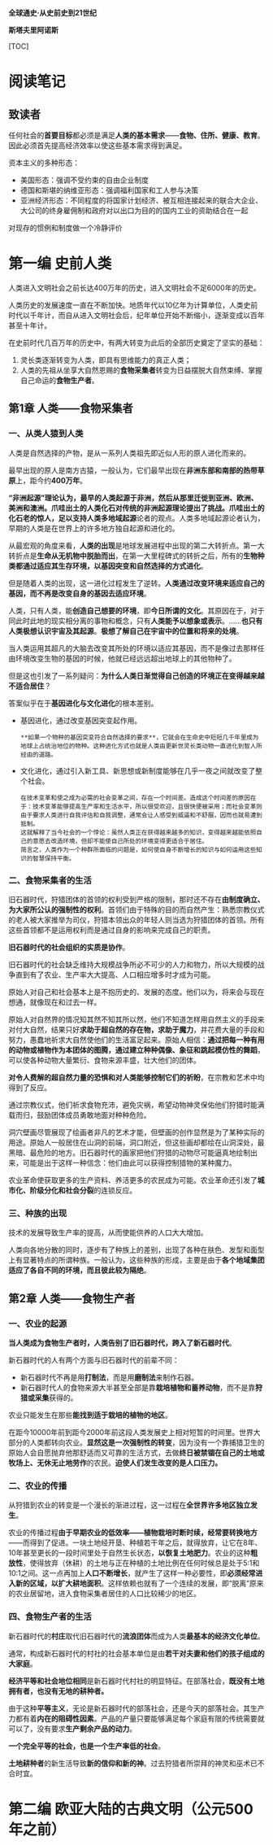**全球通史·从史前史到21世纪**

**斯塔夫里阿诺斯**

[TOC]

# 阅读笔记

## 致读者

任何社会的**首要目标**都必须是满足**人类的基本需求**——**食物、住所、健康、教育**。因此必须首先提高经济效率以使这些基本需求得到满足。

资本主义的多种形态：

- 美国形态：强调不受约束的自由企业制度
- 德国和斯堪的纳维亚形态：强调福利国家和工人参与决策
- 亚洲经济形态：不同程度的将国家计划经济、被互相连接起来的联合大企业、大公司的终身雇佣制和政府对以出口为目的的国内工业的资助结合在一起

对现存的惯例和制度做一个冷静评价

# 第一编 史前人类

人类进入文明社会之前长达400万年的历史，进入文明社会不足6000年的历史。

人类历史的发展速度一直在不断加快。地质年代以10亿年为计算单位，人类史前时代以千年计，而自从进入文明社会后，纪年单位开始不断缩小，逐渐变成以百年甚至十年计。

在史前时代几百万年的历史中，有两大转变为此后的全部历史奠定了坚实的基础：

1. 灵长类逐渐转变为人类，即具有思维能力的真正人类；
2. 人类的先祖从坐享大自然恩赐的**食物采集者**转变为日益摆脱大自然束缚、掌握自己命运的**食物生产者**。

## 第1章 人类——食物采集者

### 一、从类人猿到人类

人类是自然选择的产物，是从一系列人类祖先即近似人形的原人进化而来的。

最早出现的原人是南方古猿，一般认为，它们最早出现在**非洲东部和南部的热带草原**上，距今约**400万年**。

**“非洲起源”**理论认为，最早的人类起源于非洲，然后从那里迁徙到亚洲、欧洲、美洲和澳洲。爪哇出土的人类化石对传统的非洲起源理论提出了挑战。爪哇出土的化石老的惊人，足以支持**人类多地域起源**论者的观点。人类多地域起源论者认为，早期的人类是在世界上的许多地方独自起源和进化的。



从最宏观的角度来看，**人类的出现**是地球发展进程中出现的第二大转折点。第一大转折点是**生命从无机物中脱胎而出**，在第一大里程碑式的转折之后，所有的**生物种类都通过适应其生存环境，以基因突变和自然选择的方式进化**。

但是随着人类的出现，这一进化过程发生了逆转。**人类通过改变环境来适应自己的基因，而不再是改变自身的基因去适应环境**。

人类，只有人类，能**创造自己想要的环境**，即**今日所谓的文化**。其原因在于，对于同此时此地的现实相分离的事物和概念，只有**人类能予以想象或表示**。……**也只有人类极想认识宇宙及其起源**。**极想了解自己在宇宙中的位置和将来的处境**。



当人类运用其超凡的大脑去改变其所处的环境以适应其基因，而不是像过去那样任由环境改变生物的基因的时候，他就已经远远超出地球上的其他物种了。

但是这也引发了一系列疑问：**为什么人类日渐觉得自己创造的环境正在变得越来越不适合居住**？

答案似乎在于**基因进化与文化进化**的根本差别。

- 基因进化，通过改变基因突变起作用。

  ```
  **如果一个物种的基因突变符合自然选择的要求**，它就会在生命史中短短几千年里成为地球上占统治地位的物种。这种进化方式也就是人类由更新世灵长类动物一直进化到智人所经由的道路。
  ```

- 文化进化，通过引入新工具、新思想或新制度能够在几乎一夜之间就改变了整个社会。

  ```
  在技术变革和使之成为必需的社会变革之间，存在一个时间差。造成这个时间差的原因在于：技术变革能够提高生产率和生活水平，所以很受欢迎，且很快便被采用；而社会变革则由于要求人类进行自我评估和自我调整，通常会让人感受到威逼和不舒服，因而也就易遭到抵制。
  这就解释了当今社会的一个悖论：虽然人类正在获得越来越多的知识，变得越来越能依照自己的意愿去改造环境，但却不能使自己所处的环境变得更适合于居住。
  简言之，人类作为一个种群所面临的问题是，如何使自身不断增长的知识与如何运用这些知识的智慧保持平衡。
  ```

### 二、食物采集者的生活

旧石器时代，狩猎团体的首领的权利受到严格的限制，那时还不存在**由制度确立、为大家所公认的强制性的权利**。首领们由于特殊的目的而自然产生：熟悉宗教仪式的老人被大家推举为司仪，狩猎本领出众的年轻人则当选为狩猎团体的首领。所有这些首领都不是运用权利而是通过自身的影响来完成自己的职责。

**旧石器时代的社会组织的实质是协作**。

旧石器时代的社会缺乏维持大规模战争所必不可少的人力和物力，所以大规模的战争直到有了农业、生产率大大提高、人口相应增多时才成为可能。

原始人对自己和社会基本上是不抱历史的、发展的态度。他们以为，将来会与现在想通，就像现在和过去一样。

原始人对自然界的情况知其然不知其所以然，他们不知道怎样用自然主义的手段来对付大自然，结果只好**求助于超自然的存在物，求助于魔力**，并花费大量的手段和努力，愚蠢地祈求大自然使他们的生活富足起来。原始人相信：**通过把每一种有用的动物或植物作为本团体的图腾，通过建立种种偶像、象征和跳起模仿性的舞蹈**，可以使各种动物大量繁衍、食物来源丰盛，壮大他们的团体。

**对令人费解的超自然力量的恐惧和对人类能够控制它们的祈盼**，在宗教和艺术中均得到了反应。

通过宗教仪式，他们祈求食物充沛，避免灾祸，希望动物神灵保佑他们狩猎时能满载而归，鼓励团体成员勇敢地面对种种危险。

洞穴壁画尽管展现了绘画者非凡的艺术才能，但壁画的创作显然是为了某种实际的用途。原始人一般居住在山洞的前端，洞口附近，但这些画却都绘在山洞深处，最黑暗、最危险的地方。旧石器时代的画家把他们狩猎的动物尽可能逼真地绘制出来，可能是出于这样一种信念：他们由此可以获得控制猎物的某种魔力。

农业革命使获取更多的生产资料、养活更多的农民成为可能。农业革命还引发了**城市化、阶级分化和社会分裂**的连锁反应。

### 三、种族的出现

技术的发展导致生产率的提高，从而使能供养的人口大大增加。

人类向各地分散的同时，逐步有了种族上的差别，出现了各种在肤色、发型和面型上有显著特点的所谓种族。一般认为，这些种族的形成，主要是由于**各个地域集团适应了各自不同的环境，而且彼此较为隔绝**。

## 第2章 人类——食物生产者

### 一、农业的起源

**当人类成为食物生产者时，人类告别了旧石器时代，跨入了新石器时代**。

新石器时代的人有两个方面与旧石器时代的前辈不同：

- 新石器时代不再是用**打制法**，而是用**磨制法**来制作石器。
- 新石器时代人的食物来源大半甚至全部是靠**栽培植物和蓄养动物**，而不是靠**狩猎或采集**获得的。

农业只能发生在那些**能找到适于栽培的植物的地区**。

在距今10000年前到距今2000年前这段人类发展史上相对短暂的时间里。世界大部分的人类都转向农业。**显然这是一次强制性的转变**，因为没有一个靠捕猎卫生的原始人会自愿抛弃他那舒适而又可靠的生活方式，去做**终日被禁锢在自己的土地或牧场上、无休无止地劳作**的农民。**迫使人们发生改变的是人口压力。**

### 二、农业的传播

从狩猎到农业的转变是一个漫长的渐进过程，这一过程在**全世界许多地区独立发生**。

农业的传播过程**由于早期农业的低效率——植物栽培时断时续，经常要转换地方**——而得到了促进。一块土地经开垦、种植若干年之后，就得放弃，让它在8年、10年甚至更长的一段时间里处于自然生长状态，**以恢复土地肥力**。农业的这种**粗放性**，使得放弃（休耕）的土地与正在种植的土地比例在任何时候总是处于5:1和10:1之间。这一点再加上**人口不断增长**，就产生了这样一种必要性，即**必须经常进入新的区域，以扩大耕地面积**。这样依赖也就有了一个连续的发展，即“脱离”原来的农业居留地，进入食物采集者居住的人口比较稀少的地区。

### 四、食物生产者的生活

新石器时代的**村庄**取代旧石器时代的**流浪团体**而成为人类**最基本的经济文化单位**。

通常，构成新石器时代的村社的社会基本单位是由**若干对夫妻和他们的孩子组成的大家庭**。

**经济平等和社会地位相同**是新石器时代村社的明显特征。在部落社会，**既没有土地拥有者，也没有无地的耕种者。**

由于这种**平等主义**，无论是新石器时代的部落社会，还是今天的部落社会。其生产力都有着**内在的阻碍性因素**。产品的产量只要能够满足每个家庭有限的传统需要就可以了，没有要求**生产剩余产品的动力**。

**一个完全平等的社会，也是一个生产率低的社会**。

**土地耕种者**的新生活导致**新的信仰和新的神**。过去狩猎者所崇拜的神灵和巫术已不合时宜。



# 第二编 欧亚大陆的古典文明（公元500年之前）
